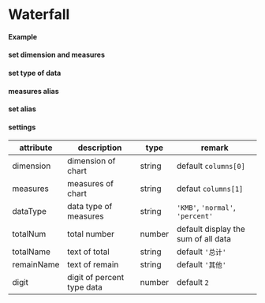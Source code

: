# Waterfall

#### Example

<vuep template="#simple-waterfall"></vuep>

<script v-pre type="text/x-template" id="simple-waterfall">
<template>
  <ve-waterfall :data="chartData"></ve-waterfall>
</template>

<script>
  export default {
    data () {
      return {
        chartData: {
          columns: ['action', 'time'],
          rows: [
            { 'action': 'eat', 'time': 4 },
            { 'action': 'sleep', 'time': 10 },
            { 'action': 'learn', 'time': 5 }
          ]
        }
      }
    }
  }
</script>
</script>

#### set dimension and measures

<vuep template="#set-measures-dimension"></vuep>

<script v-pre type="text/x-template" id="set-measures-dimension">
<template>
  <ve-waterfall :data="chartData" :settings="chartSettings"></ve-waterfall>
</template>

<script>
  export default {
    data () {
      this.chartSettings = {
        dimension: 'action',
        measures: 'time'
      }
      return {
        chartData: {
          columns: ['action', 'time'],
          rows: [
            { 'action': 'eat', 'time': 4 },
            { 'action': 'sleep', 'time': 10 },
            { 'action': 'learn', 'time': 5 }
          ]
        }
      }
    }
  }
</script>
</script>

#### set type of data

<vuep template="#set-data-type"></vuep>

<script v-pre type="text/x-template" id="set-data-type">
<template>
  <ve-waterfall :data="chartData" :settings="chartSettings"></ve-waterfall>
</template>

<script>
  export default {
    data () {
      this.chartSettings = {
        "dataType": "percent"
      }
      return {
        chartData: {
          columns: ['action', 'time'],
          rows: [
            { 'action': 'eat', 'time': 0.1 },
            { 'action': 'sleep', 'time': 0.2 },
            { 'action': 'learn', 'time': 0.3 }
          ]
        }
      }
    }
  }
</script>
</script>

#### measures alias

<vuep template="#change-measures-name"></vuep>

<script v-pre type="text/x-template" id="change-measures-name">
<template>
  <ve-waterfall :data="chartData" :settings="chartSettings"></ve-waterfall>
</template>

<script>
  export default {
    data () {
      this.chartSettings = {
        labelMap: {
          'time': 't'
        }
      }
      return {
        chartData: {
          columns: ['action', 'time'],
          rows: [
            { 'action': 'eat', 'time': 0.1 },
            { 'action': 'sleep', 'time': 0.2 },
            { 'action': 'learn', 'time': 0.3 }
          ]
        }
      }
    }
  }
</script>
</script>

#### set alias

<vuep template="#set-label"></vuep>

<script v-pre type="text/x-template" id="set-label">
<template>
  <ve-waterfall :data="chartData" :settings="chartSettings"></ve-waterfall>
</template>

<script>
  export default {
    data () {
      this.chartSettings = {
        totalNum: 24,
        totalName: 'timeAll',
        remainName: 'timeRemain'
      }
      return {
        chartData: {
          columns: ['action', 'time'],
          rows: [
            { 'action': 'eat', 'time': 4 },
            { 'action': 'sleep', 'time': 10 },
            { 'action': 'learn', 'time': 5 }
          ]
        }
      }
    }
  }
</script>
</script>

#### settings

| attribute | description | type | remark |
| --- | --- | --- | --- |
| dimension | dimension of chart | string | default `columns[0]` |
| measures | measures of chart | string | defaut `columns[1]` |
| dataType | data type of measures | string | `'KMB'`, `'normal'`, `'percent'` |
| totalNum | total number | number | default display the sum of all data |
| totalName | text of total | string | default `'总计'` |
| remainName | text of remain | string | default `'其他'` |
| digit | digit of percent type data | number | default `2` |
